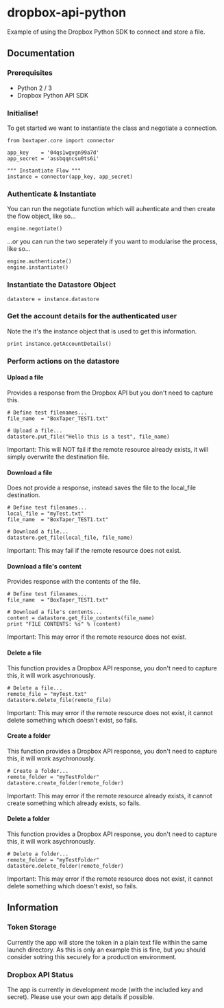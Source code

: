 # dropbox-api-python

Example of using the Dropbox Python SDK to connect and store a file.

## Documentation

### Prerequisites
+ Python 2 / 3
+ Dropbox Python API SDK

### Initialise!
To get started we want to instantiate the class and negotiate a connection.

    from boxtaper.core import connector

    app_key    = '04qs1wgvgn99a7d'
    app_secret = 'assbqqncsu0ts6i'

    """ Instantiate Flow """
    instance = connector(app_key, app_secret)

### Authenticate & Instantiate
You can run the negotiate function which will auhenticate and then create the flow object, like so...

    engine.negotiate()

...or you can run the two seperately if you want to modularise the process, like so...

    engine.authenticate()
    engine.instantiate()

### Instantiate the Datastore Object
    datastore = instance.datastore

### Get the account details for the authenticated user
Note the it's the instance object that is used to get this information.

    print instance.getAccountDetails()

### Perform actions on the datastore

#### Upload a file
Provides a response from the Dropbox API but you don't need to capture this.

    # Define test filenames...
    file_name  = "BoxTaper_TEST1.txt"

    # Upload a file...
    datastore.put_file("Hello this is a test", file_name)

Important: This will NOT fail if the remote resource already exists, it will simply overwrite the destination file.

#### Download a file
Does not provide a response, instead saves the file to the local_file destination.

    # Define test filenames...
    local_file = "myTest.txt"
    file_name  = "BoxTaper_TEST1.txt"

    # Download a file...
    datastore.get_file(local_file, file_name)

Important: This may fail if the remote resource does not exist.

#### Download a file's content
Provides response with the contents of the file.

    # Define test filenames...
    file_name  = "BoxTaper_TEST1.txt"

    # Download a file's contents...
    content = datastore.get_file_contents(file_name)
    print "FILE CONTENTS: %s" % (content)

Important: This may error if the remote resource does not exist.

#### Delete a file
This function provides a Dropbox API response, you don't need to capture this, it will work asychronously.

    # Delete a file...
    remote_file = "myTest.txt"
    datastore.delete_file(remote_file)

Important: This may error if the remote resource does not exist, it cannot delete something which doesn't exist, so fails.

#### Create a folder
This function provides a Dropbox API response, you don't need to capture this, it will work asychronously.

    # Create a folder...
    remote_folder = "myTestFolder"
    datastore.create_folder(remote_folder)

Important: This may error if the remote resource already exists, it cannot create something which already exists, so fails.

#### Delete a folder
This function provides a Dropbox API response, you don't need to capture this, it will work asychronously.

    # Delete a folder...
    remote_folder = "myTestFolder"
    datastore.delete_folder(remote_folder)

Important: This may error if the remote resource does not exist, it cannot delete something which doesn't exist, so fails.

## Information

### Token Storage
Currently the app will store the token in a plain text file within the same launch directory. As this is only an example this is fine, but you should consider sotring this securely for a production environment.

### Dropbox API Status
The app is currently in development mode (with the included key and secret).  Please use your own app details if possible.
